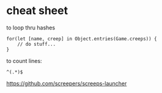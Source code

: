 # cheat sheet
to loop thru hashes
```
for(let [name, creep] in Object.entries(Game.creeps)) {
	// do stuff...
}
```

to count lines:
```
^(.*)$
```

https://github.com/screepers/screeps-launcher
